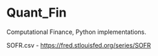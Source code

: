 # Quant_Fin
Computational Finance, Python implementations.


SOFR.csv - https://fred.stlouisfed.org/series/SOFR
